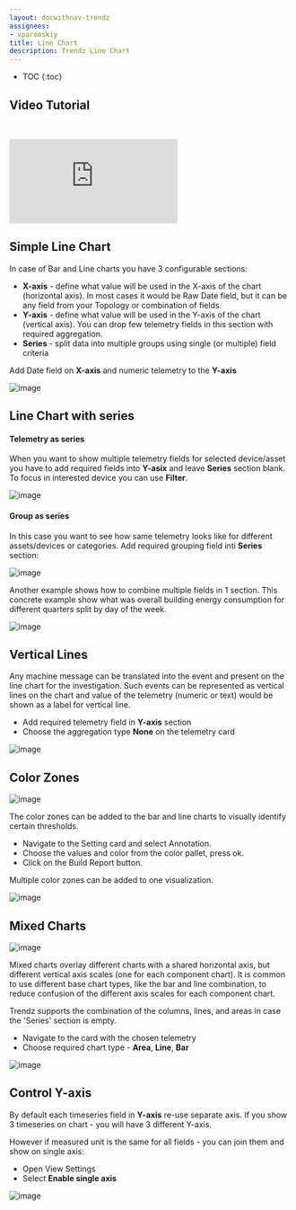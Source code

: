 ```yaml
---
layout: docwithnav-trendz
assignees:
- vparomskiy
title: Line Chart
description: Trendz Line Chart 
---
```


* TOC
{:toc}

## Video Tutorial

&nbsp; 
  
<div id="video">  
    <div id="video_wrapper">
        <iframe src="https://www.youtube.com/embed/v2pZKQhiw8s" frameborder="0" allowfullscreen></iframe>
    </div>
</div>


## Simple Line Chart
In case of Bar and Line charts you have 3 configurable sections:
* **X-axis** - define what value will be used in the X-axis of the chart (horizontal axis). In most cases it would be Raw Date field, 
but it can be any field from your Topology or combination of fields.
* **Y-axis** - define what value will be used in the Y-axis of the chart (vertical axis). You can drop few telemetry fields in this section with required aggregation.
* **Series** - split data into multiple groups using single (or multiple) field criteria


Add Date field on **X-axis** and numeric telemetry to the **Y-axis** 

![image](/images/trendz/simple-line.png)

## Line Chart with series

#### Telemetry as series
When you want to show multiple telemetry fields for selected device/asset you have to add required fields into 
**Y-asix** and leave **Series** section blank. To focus in interested device you can use **Filter**. 

![image](/images/trendz/line-multi-telemetry.png)

#### Group as series
In this case you want to see how same telemetry looks like for different assets/devices or categories. Add required grouping field inti **Series** section:

![image](/images/trendz/basic-line.png)

Another example shows how to combine multiple fields in 1 section. This concrete example show what was overall building 
energy consumption for different quarters split by day of the week.

![image](/images/trendz/multiple-bar.png)

## Vertical Lines
Any machine message can be translated into the event and present on the line chart for the investigation. 
Such events can be represented as vertical lines on the chart and value of the telemetry (numeric or text) would be shown as a label for vertical line.
 
* Add required telemetry field in **Y-axis** section
* Choose the aggregation type **None** on the telemetry card

![image](/images/trendz/line-vertical-annotation.png)

## Color Zones

![image](/images/trendz/line-background-example.png)

The color zones can be added to the bar and line charts to visually identify certain thresholds.

* Navigate to the Setting card and select Annotation. 
* Choose the values and color from the color pallet, press ok. 
* Click on the Build Report button. 

Multiple color zones can be added to one visualization.


![image](/images/trendz/line-background-config.png)

## Mixed Charts

![image](/images/trendz/line-mixed.png)

Mixed charts overlay different charts with a shared horizontal axis, but different vertical axis scales (one for each component chart).
It is common to use different base chart types, like the bar and line combination, to reduce confusion of the different axis scales for each component chart.

Trendz supports the combination of the columns, lines, and areas in case the 'Series' section is empty. 

* Navigate to the card with the chosen telemetry 
* Choose required chart type - **Area**, **Line**, **Bar**

![image](/images/trendz/line-mixed-config.png)

## Control Y-axis

By default each timeseries field in **Y-axis** re-use separate axis. If you show 3 timeseries on chart - you will have 3 different Y-axis.

However if measured unit is the same for all fields - you can join them and show on single axis:

* Open View Settings
* Select **Enable single axis**

![image](/images/trendz/line-single-axis.png)

